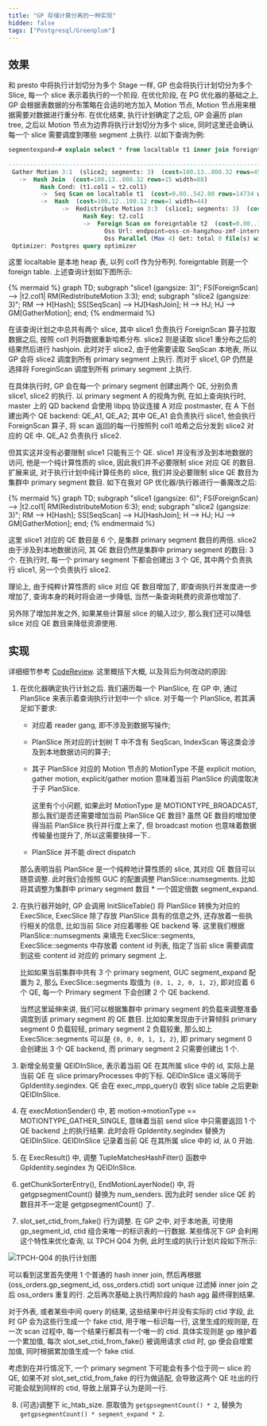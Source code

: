 ```yaml
---
title: "GP 存储计算分离的一种实现"
hidden: false
tags: ["Postgresql/Greenplum"]
---
```


## 效果

和 presto 中将执行计划切分为多个 Stage 一样, GP 也会将执行计划切分为多个 Slice, 每一个 slice 表示着执行的一个阶段. 在优化阶段, 在 PG 优化器的基础之上, GP 会根据表数据的分布策略在合适的地方加入 Motion 节点, Motion 节点用来根据需要对数据进行重分布. 在优化结束, 执行计划确定了之后, GP 会遍历 plan tree, 之后以 Motion 节点为边界将执行计划切分为多个 slice, 同时这里还会确认每一个 slice 需要调度到哪些 segment 上执行. 以如下查询为例:

```sql
segmentexpand=# explain select * from localtable t1 inner join foreigntable t2 on t1.col1 = t2.col1;
                                                                        QUERY PLAN
-----------------------------------------------------------------------------------------------------------------------------------------------------------
 Gather Motion 3:1  (slice2; segments: 3)  (cost=100.13..808.32 rows=45 width=88)
   ->  Hash Join  (cost=100.13..808.32 rows=15 width=88)
         Hash Cond: (t1.col1 = t2.col1)
         ->  Seq Scan on localtable t1  (cost=0.00..542.00 rows=14734 width=44)
         ->  Hash  (cost=100.12..100.12 rows=1 width=44)
               ->  Redistribute Motion 3:3  (slice1; segments: 3)  (cost=0.00..100.12 rows=1 width=44)
                     Hash Key: t2.col1
                     ->  Foreign Scan on foreigntable t2  (cost=0.00..100.10 rows=1 width=44)
                           Oss Url: endpoint=oss-cn-hangzhou-zmf-internal.aliyuncs.com bucket=adbpg-regress dir=NOTEXISTSforeigntable/ filetype=plain|text
                           Oss Parallel (Max 4) Get: total 0 file(s) with 0 bytes byte(s).
 Optimizer: Postgres query optimizer
```

这里 localtable 是本地 heap 表, 以列 col1 作为分布列. foreigntable 则是一个 foreign table. 上述查询计划如下图所示:

{% mermaid %}
graph TD;
    subgraph "slice1 (gangsize: 3)";
    FS(ForeignScan) --> |t2.col1| RM(RedistributeMotion 3:3);
    end;
    subgraph "slice2 (gangsize: 3)";
    RM --> H[Hash];
    SS[SeqScan] --> HJ[HashJoin];
    H --> HJ;
    HJ --> GM[GatherMotion];
    end;
{% endmermaid %}


在该查询计划之中总共有两个 slice, 其中 slice1 负责执行 ForeignScan 算子拉取数据之后, 按照 col1 列将数据重新哈希分布. slice2 则是读取 slice1 重分布之后的结果然后进行 hashjoin. 此时对于 slice2, 由于他需要读取 SeqScan 本地表, 所以 GP 会将 slice2 调度到所有 primary segment 上执行. 而对于 slice1, GP 仍然是选择将 ForeginScan 调度到所有 primary segment 上执行.

在具体执行时, GP 会在每一个 primary segment 创建出两个 QE, 分别负责 slice1, slice2 的执行. 以 primary segment A 的视角为例, 在如上查询执行时, master 上的 QD backend 会使用 libpq 协议连接 A 对应 postmaster, 在 A 下创建出两个 QE backend: QE_A1, QE_A2; 其中 QE_A1 会负责执行 slice1, 他会执行 ForeignScan 算子, 将 scan 返回的每一行按照列 col1 哈希之后分发到 slice2 对应的 QE 中. QE_A2 负责执行 slice2.

但其实这并没有必要限制 slice1 只能有三个 QE. slice1 并没有涉及到本地数据的访问, 他是一个纯计算性质的 slice, 因此我们并不必要限制 slice 对应 QE 的数目. 扩展来说, 对于执行计划中纯计算任务的 slice, 我们并没必要限制 slice QE 数目为集群中 primary segment 数目. 如下在我对 GP 优化器/执行器进行一番魔改之后:

{% mermaid %}
graph TD;
    subgraph "slice1 (gangsize: 6)";
    FS(ForeignScan) --> |t2.col1| RM(RedistributeMotion 6:3);
    end;
    subgraph "slice2 (gangsize: 3)";
    RM --> H[Hash];
    SS[SeqScan] --> HJ[HashJoin];
    H --> HJ;
    HJ --> GM[GatherMotion];
    end;
{% endmermaid %}


这里 slice1 对应的 QE 数目是 6 个, 是集群 primary segment 数目的两倍. slice2 由于涉及到本地数据访问, 其 QE 数目仍然是集群中 primary segment 的数目: 3 个. 在执行时, 每一个 primary segment 下都会创建出 3 个 QE, 其中两个负责执行 slice1, 另一个负责执行 slice2.

理论上, 由于纯粹计算性质的 slice 对应 QE 数目增加了, 即查询执行并发度进一步增加了, 查询本身的耗时将会进一步降低, 当然一条查询耗费的资源也增加了.

另外除了增加并发之外, 如果某些计算层 slice 的输入过少, 那么我们还可以降低 slice 对应 QE 数目来降低资源使用.

## 实现

详细细节参考 [CodeReview](https://github.com/hidva/gpdb/compare/use-more-qe-for-computing-slice%5E1...hidva:use-more-qe-for-computing-slice). 这里概括下大概, 以及背后为何改动的原因:

1.  在优化器确定执行计划之后. 我们遍历每一个 PlanSlice, 在 GP 中, 通过 PlanSlice 来表示着查询执行计划中一个 slice. 对于每一个 PlanSlice, 若其满足如下要求:

	-	对应着 reader gang, 即不涉及到数据写操作;
	-	PlanSlice 所对应的计划树 T 中不含有 SeqScan, IndexScan 等这类会涉及到本地数据访问的算子;
	-	其子 PlanSlice 对应的 Motion 节点的 MotionType 不是 explicit motion, gather motion, explicit/gather motion 意味着当前 PlanSlice 的调度取决于子 PlanSlice.

        这里有个小问题, 如果此时 MotionType 是 MOTIONTYPE_BROADCAST, 那么我们是否还需要增加当前 PlanSlice QE 数目? 虽然 QE 数目的增加使得当前 PlanSlice 执行并行度上来了, 但 broadcast motion 也意味着数据传输量也提升了, 所以这需要抉择一下..

	-	PlanSlice 并不能 direct dispatch

	那么表明当前 PlanSlice 是一个纯粹地计算性质的 slice, 其对应 QE 数目可以随意调整. 此时我们会按照 GUC 的配置调整 PlanSlice::numsegments. 比如将其调整为集群中 primary segment 数目 * 一个固定倍数 segment_expand.

2.	在执行器开始时, GP 会调用 InitSliceTable() 将 PlanSlice 转换为对应的 ExecSlice, ExecSlice 除了存放 PlanSlice 具有的信息之外, 还存放着一些执行相关的信息, 比如当前 Slice 对应着哪些 QE backend 等. 这里我们根据 PlanSlice::numsegments 来填充 ExecSlice::segments, ExecSlice::segments 中存放着 content id 列表, 指定了当前 slice 需要调度到这些 content id 对应的 primary segment 上.

    比如如果当前集群中共有 3 个 primary segment, GUC segment_expand 配置为 2, 那么 ExecSlice::segments 取值为 `{0, 1, 2, 0, 1, 2}`, 即对应着 6 个 QE, 每一个 Primary segment 下会创建 2 个 QE backend.

    当然这里延伸来讲, 我们可以根据集群中 primary segment 的负载来调整准备调度到该 primary segment 的 QE 数目. 比如如果发现由于计算倾斜 primary segment 0 负载较轻, primary segment 2 负载较重, 那么如上 ExecSlice::segments 可以是 `{0, 0, 0, 1, 1, 2}`, 即 primary segment 0 会创建出 3 个 QE backend, 而 primary segment 2 只需要创建出 1 个.

3.  新增全局变量 QEIDInSlice, 表示着当前 QE 在其所属 slice 中的 id, 实际上是当前 QE 在 slice primaryProcesses 中的下标. QEIDInSlice 语义等同于 GpIdentity.segindex. QE 会在 exec_mpp_query() 收到 slice table 之后更新 QEIDInSlice.

4.	在 execMotionSender() 中, 若 motion->motionType == MOTIONTYPE_GATHER_SINGLE, 意味着当前 send slice 中只需要返回 1 个 QE backend 上的执行结果. 此时会将 GpIdentity.segindex 替换为 QEIDInSlice. QEIDInSlice 记录着当前 QE 在其所属 slice 中的 id, 从 0 开始.

5.	在 ExecResult() 中, 调整 TupleMatchesHashFilter() 函数中 GpIdentity.segindex 为 QEIDInSlice.
6.	getChunkSorterEntry(), EndMotionLayerNode() 中, 将 getgpsegmentCount() 替换为 num_senders. 因为此时 sender slice QE 的数目并不一定是 getgpsegmentCount() 了.

7.	slot_set_ctid_from_fake() 行为调整. 在 GP 之中, 对于本地表, 可使用 gp_segment_id, ctid 组合来唯一的标识表的一行数据. 某些情况下 GP 会利用这个特性来优化查询, 以 TPCH Q04 为例, 此时生成的执行计划片段如下所示:

![TPCH-Q04 的执行计划图]({{site.url}}/assets/compute.storage.1.png)

可以看到这里首先使用 1 个普通的 hash inner join, 然后再根据 (oss_orders.gp_segment_id, oss_orders.ctid) sort unique 过滤掉 inner join 之后 oss_orders 重复的行. 之后再次基础上执行两阶段的 hash agg 最终得到结果.

对于外表, 或者某些中间 query 的结果, 这些结果中行并没有实际的 ctid 字段, 此时 GP 会为这些行生成一个 fake ctid, 用于唯一标识每一行, 这里生成的规则是, 在一次 scan 过程中, 每一个结果行都具有一个唯一的 ctid. 具体实现则是 gp 维护着一个累加值, 每次 slot_set_ctid_from_fake() 被调用请求 ctid 时, gp 便会自增累加值, 同时根据累加值生成一个 fake ctid.

考虑到在并行情况下, 一个 primary segment 下可能会有多个位于同一 slice 的 QE, 如果不对 slot_set_ctid_from_fake 的行为做适配, 会导致这两个 QE 吐出的行可能会赋到同样的 ctid, 导致上层算子认为是同一行. 

8.	(可选)调整下 ic_htab_size. 原取值为  `getgpsegmentCount() * 2`, 替换为 `getgpsegmentCount() * segment_expand * 2`.
